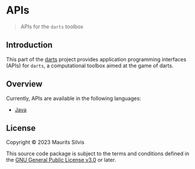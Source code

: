 # APIs

> APIs for the `darts` toolbox

## Introduction

This part of the [darts](https://github.com/mauritssilvis/darts) project provides application programming interfaces (APIs) for `darts`, a computational toolbox aimed at the game of darts.

## Overview

Currently, APIs are available in the following languages:

- [Java](java-darts-api)

## License

Copyright © 2023 Maurits Silvis

This source code package is subject to the terms and conditions defined in the [GNU General Public License v3.0](../LICENSE.md) or later.
